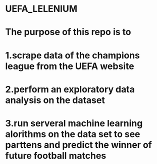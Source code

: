 # UEFA_LELENIUM
# The purpose of this repo is to
# 1.scrape data of the champions league from the UEFA website
# 2.perform an exploratory data analysis on the dataset
# 3.run serveral machine learning alorithms on the data set to see parttens and predict the winner of future football matches
